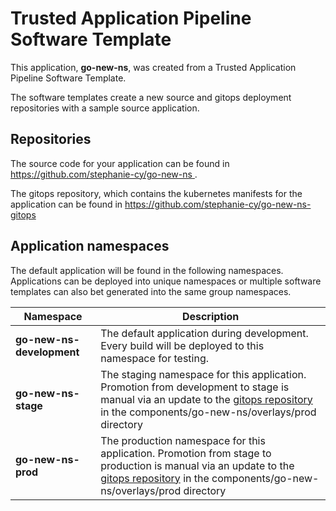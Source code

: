 # Trusted Application Pipeline Software Template

This application, **go-new-ns**, was created from a Trusted Application Pipeline Software Template.

The software templates create a new source and gitops deployment repositories with a sample source application. 

## Repositories

The source code for your application can be found in [https://github.com/stephanie-cy/go-new-ns ](https://github.com/stephanie-cy/go-new-ns ).
 
The gitops repository, which contains the kubernetes manifests for the application can be found in 
[https://github.com/stephanie-cy/go-new-ns-gitops ](https://github.com/stephanie-cy/go-new-ns-gitops ) 

## Application namespaces 

The default application will be found in the following namespaces. Applications can be deployed into unique namespaces or multiple software templates can also bet generated into the same group namespaces.  

|  Namespace   |  Description   |  
| -------- | -------- |   
| **go-new-ns-development** | The default application during development. Every build will be deployed to this namespace for testing. | 
| **go-new-ns-stage** | The staging namespace for this application. Promotion from development to stage is manual via an update to the [gitops repository](https://github.com/stephanie-cy/go-new-ns-gitops ) in the components/go-new-ns/overlays/prod directory |  
| **go-new-ns-prod** | The production namespace for this application. Promotion from stage to production is manual via an update to the [gitops repository](https://github.com/stephanie-cy/go-new-ns-gitops ) in the components/go-new-ns/overlays/prod directory | 